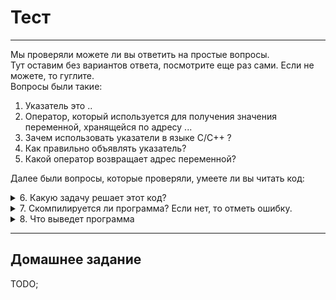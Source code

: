 # Тест
---
Мы проверяли можете ли вы ответить на простые вопросы.  
Тут оставим без вариантов ответа, посмотрите еще раз сами. Если не можете, то гуглите.  
Вопросы были такие:  
1) Указатель это ..
2) Оператор, который используется для получения значения переменной, хранящейся по адресу ...
3) Зачем использовать указатели в языке С/C++ ?
4) Как правильно объявлять указатель?
5) Какой оператор возвращает адрес переменной?

Далее были вопросы, которые проверяли, умеете ли вы читать код:
<details><summary>6. Какую задачу решает этот код?</summary>

```c
#include "stdafx.h"
#include <stdio.h>

int main() {
	int i;
	int S = 0;

	scanf("%d", &i);

	while (i) {
		S += i % 10;
		i /= 10;
	}
	printf("%d", S);
	return 0;
}
```
</details>

<details><summary>7. Скомпилируется ли программа? Если нет, то отметь ошибку.</summary>
<details><summary> программа 1</summary>

```c
#include "stdafx.h"
#include <stdio.h>

int main() {
	ind a, b, x, y;
	unsigned k;

	scanf("%d %d", &a, &b);
	x = a
	y = b

	while (x = y) {
		if (x > y)
			x -= y;
		else
			y -= x;
		k++;
	}
}
```
</details>

<details><summary> программа 2</summary>

```c
#include "stdafx.h"
#include <stdio.h>

int main() {
	unsigned i;

	for (i = 0; i <= 255; i++) 
		printf("%c\n", i);
	
	return 0;
}
```
</details>

<details><summary> программа 3</summary>

```c
#include "stdafx.h"
#include <stdio.h>
#include "math.h"

void foo(int number) {
	printf("%lf %lf\n", number, log(1 + number))
}

int main() {
	double a, b, h;

	scanf("%lf %lf %lf", &a, &b, &h);

	while (x < (b + h)) {
		foo(x);
		x += h;
	}

	return 0;
}
```
</details>

</details>

<details><summary>8. Что выведет программа</summary>
<details><summary>вариант 1</summary>

```c
#include "stdafx.h"
#include <stdio.h>

int main()
{
	int arr[] = { 10, 20, 30, 40, 50, 60 };
	int *ptr1 = arr;
	int *ptr2 = arr + 5;

	printf("Number of elements between two pointers are: %d", (ptr2 - ptr1));

	return 0;
}
```
</details>
<details><summary>вариант 2</summary>

```c
#include "stdafx.h"
#include <stdio.h>

int main() {
	int a[] = { 10, 20, 30, 40, 50 };
	int *p[] = { a, a + 3, a + 4, a + 1, a + 2 };

	int **ptr = p;

	ptr++;
	printf("%d %d", ptr-p, **ptr);

	return 0;
}
```
</details>
<details><summary>вариант 3</summary>

```c
#include "stdafx.h"
#include <stdio.h>

int fun(int arr[]) {
	arr = arr + 1;
	printf("%d ", arr[0]);
	
	return 0;
}

int main() {
	int arr[2] = { 10, 20 };
	fun(arr);
	printf("%d", arr[0]);

	return 0;
}
```
</details>
<details><summary>вариант 4</summary>

```c
#include "stdafx.h"
#include <stdio.h>

int f(int x, int *py, int **ppz) {
	int y, z;
	**ppz += 1;
	z = **ppz;
	*py += 2;
	y = *py;
	x += 3;
	return x + y + z;
}

int main() {
	int c, *b, **a;
	c = 4;
	b = &c;
	a = &b;

	printf("%d", f(c, b, a));
	return 0;
}
```
</details>
</details>

---
## Домашнее задание
TODO;
